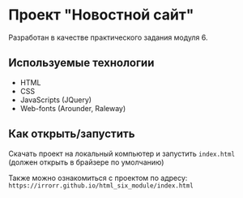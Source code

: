 # Проект "Новостной сайт"

Разработан в качестве практического задания модуля 6.

## Используемые технологии

* HTML
* CSS
* JavaScripts (JQuery)
* Web-fonts (Arounder, Raleway)

## Как открыть/запустить

Скачать проект на локальный компьютер и запустить ```index.html``` (должен открыть в брайзере по умолчанию)

Также можно ознакомиться с проектом по адресу: ``` https://irrorr.github.io/html_six_module/index.html ```